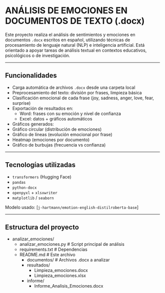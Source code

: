 # ANÁLISIS DE EMOCIONES EN DOCUMENTOS DE TEXTO (.docx)

Este proyecto realiza el análisis de sentimientos y emociones en documentos `.docx` escritos en español, utilizando técnicas de procesamiento de lenguaje natural (NLP) e inteligencia artificial. Está orientado a apoyar tareas de análisis textual en contextos educativos, psicológicos o de investigación.

---

## Funcionalidades

- Carga automática de archivos `.docx` desde una carpeta local
- Preprocesamiento del texto: división por frases, limpieza básica
- Clasificación emocional de cada frase (joy, sadness, anger, love, fear, surprise)
- Exportación de resultados en:
  - Word: frases con su emoción y nivel de confianza
  - Excel: datos + gráficos automáticos
-  Gráficos generados:
  - Gráfico circular (distribución de emociones)
  - Gráfico de líneas (evolución emocional por frase)
  - Heatmap (emociones por documento)
  - Gráfico de burbujas (frecuencia vs confianza)

---

## Tecnologías utilizadas

- `transformers` (Hugging Face)
- `pandas`
- `python-docx`
- `openpyxl` + `xlsxwriter`
- `matplotlib` / `seaborn`

Modelo usado: [`j-hartmann/emotion-english-distilroberta-base`]

---

## Estructura del proyecto
- analizar_emociones/
   - analizar_emociones.py # Script principal de análisis
   - requirements.txt # Dependencias
   - README.md # Este archivo
     - documentos/ # Archivos .docx a analizar
     - resultados/
         - Limpieza_emociones.docx
         - Limpieza_emociones.xlsx
     - informe/
         - Informe_Analisis_Emociones.docx
